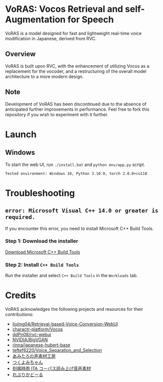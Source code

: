 # VoRAS: Vocos Retrieval and self-Augmentation for Speech

VoRAS is a model designed for fast and lightweight real-time voice modification in Japanese, derived from RVC.

## Overview

VoRAS is built upon RVC, with the enhancement of utilizing Vocos as a replacement for the vocoder, and a restructuring of the overall model architecture to a more modern design.

## Note

Development of VoRAS has been discontinued due to the absence of anticipated further improvements in performance. Feel free to fork this repository if you wish to experiment with it further.

# Launch

## Windows

To start the web UI, run `./install.bat` and `python env/app.py` script.

```
Tested environment: Windows 10, Python 3.10.9, torch 2.0.0+cu118
```

# Troubleshooting

## `error: Microsoft Visual C++ 14.0 or greater is required.`

If you encounter this error, you need to install Microsoft C++ Build Tools.

### Step 1: Download the installer

[Download Microsoft C++ Build Tools](https://visualstudio.microsoft.com/ja/thank-you-downloading-visual-studio/?sku=BuildTools&rel=16)

### Step 2: Install `C++ Build Tools`

Run the installer and select `C++ Build Tools` in the `Workloads` tab.

# Credits

VoRAS acknowledges the following projects and resources for their contributions:

- [liujing04/Retrieval-based-Voice-Conversion-WebUI](https://github.com/liujing04/Retrieval-based-Voice-Conversion-WebUI)
- [charactr-platform/Vocos](https://github.com/charactr-platform/vocos)
- [ddPn08/rvc-webui](https://github.com/ddPn08/rvc-webui/tree/main)
- [NVIDIA/BigVGAN](https://github.com/NVIDIA/BigVGAN)
- [rinna/japanese-hubert-base](https://huggingface.co/rinna/japanese-hubert-base)
- [teftef6220/Voice_Separation_and_Selection](https://github.com/teftef6220/Voice_Separation_and_Selection)
- [あみたろの声素材工房](https://amitaro.net/)
- [つくよみちゃん](https://tyc.rei-yumesaki.net/)
- [刻鳴時雨 ITA コーパス読み上げ音声素材](https://booth.pm/ja/items/3640133)
- [れぷりかどーる](https://kikyohiroto1227.wixsite.com/kikoto-utau)
